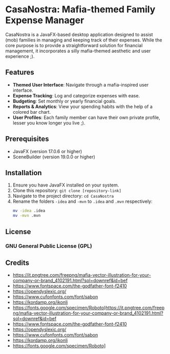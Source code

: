 # CasaNostra: Mafia-themed Family Expense Manager

CasaNostra is a JavaFX-based desktop application designed to assist (mob) families in managing and keeping track of their expenses. 
While the core purpose is to provide a straightforward solution for financial management, it incorporates a silly mafia-themed aesthetic and user experience ;).

## Features
- **Themed User Interface**: Navigate through a mafia-inspired user interface.
- **Expense Tracking**: Log and categorize expenses with ease.
- **Budgeting**: Set monthly or yearly financial goals.
- **Reports & Analytics**: View your spending habits with the help of a colored bar chart.
- **User Profiles**: Each family member can have their own private profile, lesser you know longer you live ;).

## Prerequisites
- JavaFX (version 17.0.6 or higher)
- SceneBuilder (version 19.0.0 or higher)

## Installation
1. Ensure you have JavaFX installed on your system.
2. Clone this repository: `git clone [repository-link]`
3. Navigate to the project directory: `cd CasaNostra`
4. Rename the folders `-idea` and `-mvn` to `.idea` and `.mvn` respectively:
    ```bash
    mv -idea .idea
    mv -mvn .mvn
    ```

## License
### GNU General Public License (GPL)

## Credits
- https://it.pngtree.com/freepng/mafia-vector-illustration-for-your-company-or-brand_4102191.html?sol=downref&id=bef
- https://www.fontspace.com/the-godfather-font-f2410
- https://opendyslexic.org/
- https://www.cufonfonts.com/font/sabon
- https://kordamp.org/ikonli
- https://fonts.google.com/specimen/Roboto)https://it.pngtree.com/freepng/mafia-vector-illustration-for-your-company-or-brand_4102191.html?sol=downref&id=bef
- https://www.fontspace.com/the-godfather-font-f2410
- https://opendyslexic.org/
- https://www.cufonfonts.com/font/sabon
- https://kordamp.org/ikonli
- https://fonts.google.com/specimen/Roboto]
